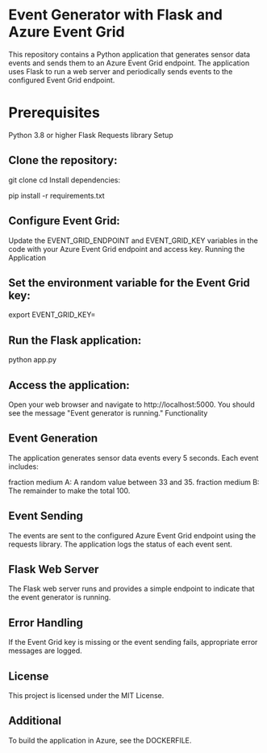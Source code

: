 # Event Generator with Flask and Azure Event Grid

This repository contains a Python application that generates sensor data events and sends them to an Azure Event Grid endpoint. The application uses Flask to run a web server and periodically sends events to the configured Event Grid endpoint.

# Prerequisites

Python 3.8 or higher
Flask
Requests library
Setup

## Clone the repository:

git clone <repository-url>
cd <repository-directory>
Install dependencies:

pip install -r requirements.txt
## Configure Event Grid:

Update the EVENT_GRID_ENDPOINT and EVENT_GRID_KEY variables in the code with your Azure Event Grid endpoint and access key.
Running the Application

## Set the environment variable for the Event Grid key:

export EVENT_GRID_KEY=<your-event-grid-key>
## Run the Flask application:

python app.py
## Access the application:

Open your web browser and navigate to http://localhost:5000. You should see the message "Event generator is running."
Functionality

## Event Generation

The application generates sensor data events every 5 seconds. Each event includes:

fraction medium A: A random value between 33 and 35.
fraction medium B: The remainder to make the total 100.
## Event Sending

The events are sent to the configured Azure Event Grid endpoint using the requests library. The application logs the status of each event sent.

## Flask Web Server

The Flask web server runs and provides a simple endpoint to indicate that the event generator is running.

## Error Handling

If the Event Grid key is missing or the event sending fails, appropriate error messages are logged.

## License

This project is licensed under the MIT License.

## Additional

To build the application in Azure, see the DOCKERFILE.

